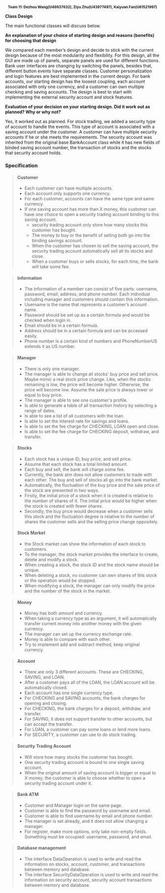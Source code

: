 **<p align=center><sub>Team 11: Dezhou Wang(U46937632), Ziyu Zhu(U43977497), Kaiyuan Fan(U61521997) </sub></p>**

**Class Design**

The main functional classes will discuss below.

**An explanation of your choice of starting design and reasons (benefits) for choosing that design**

We compared each member’s design and decide to stick with the current design because of the most modularity and flexibility. For this design, all the GUI are made up of panels, separate panels are used for different functions. Bank user interfaces are changing by switching the panels, besides that, different button events have separate classes. Customer personalization and login features are best implemented in the current design. 
For bank accounts, our starting design has the loosest coupling, each account associated with only one currency, and a customer can own multiple checking and saving accounts. The design is best to start with implementing the external security account and stock features.

**Evaluation of your decision on your starting design. Did it work out as planned? Why or why not?**

Yes, it worked out as planned. For stock trading, we added a security type of account to handle the events. This type of account is associated with a saving account under the customer. A customer can have multiple security accounts if he or she meets the requirements. The security account was inherited from the original base BankAccount class while it has new fields of binded saving account number, the transaction of stocks and the stocks that security account holds.


### Specification

> #### Customer
>
> - Each customer can have multiple accounts.
> - Each account only supports one currency.
> - For each customer, accounts can have the same type and same currency.
> - If one saving account has more than X money, this customer can have one choice to open a security trading account binding to this saving account.
>   - security trading account only store how many stocks this customer has bought.
>   - The money to buy or the benefit of selling both go into the binding savings account.
>   - When the customer has chosen to sell the saving account, the security trading account automatically sell all its stocks and close.
>   - When a customer buys or sells stocks, for each time, the bank will take some fee.

> #### Information
>
> - The information of a member can consist of five parts: username, password, email, address, and phone number. Each individual including manager and customers should contain this information.
> - Username is the name that represents a customer’s account name.
> - Password should be set up as a certain formula and would be checked when login in.
> - Email should be in a certain formula.
> - Address should be in a certain formula and can be accessed easily.
> - Phone number is a certain kind of numbers and PhoneNumberUS extends it as US number.

> #### Manager
>
> - There is only one manager.
> - The manager is able to change all stocks' buy price and sell price. Maybe mimic a real stock price change. Like, when the stocks remaining is low, the price will become higher. Otherwise, the price will become low. Assume the sale price is always lower or equal to buy price.
> - The manager is able to see one customer's profile.
> - Is able to generate a table of all transaction history by selecting a range of dates.
> - Is able to see a list of all customers with the loan.
> - Is able to set the interest rate for savings and loans.
> - Is able to set the fee charge for CHECKING, LOAN open and close.
> - Is able to set the fee charge for CHECKING deposit, withdraw, and transfer.

> #### Stocks
>
> - Each stock has a unique ID, buy price, and sell price.
> - Assume that each stock has a total limited amount.
> - Each buy and sell, the bank will charge some fee.
> - Currently, the bank atm does not allow customers to trade with each other. The buy and sell of stocks all go into the bank market.
> - Automatically, the fluctuation of the buy price and the sale price of the stock are presented in two ways. 
> - Firstly, the initial price of a stock when it is created is relative to the number of shares of it. The initial price would be higher when the stock is created with fewer shares. 
> - Secondly, the buy price would decrease when a customer sells this stock and the fluctuation degree is relative to the number of shares the customer sells and the selling price change oppositely.
> #### Stock Market
>
> - the Stock market can show the information of each stock to customers.
> - To the manager, the stock market provides the interface to create, delete and modify a stock.
> - When creating a stock, the stock ID and the stock name should be unique.
> - When deleting a stock, no customer can own shares of this stock or the operation would be stopped.
> - When modifying a stock, the manager can only modify the price and the number of the stock in the market.

> #### Money
>
> - Money has both amount and currency.
> - When taking a currency type as an argument, it will automatically transfer current money into another money with the given currency.
> - The manager can set up the currency exchange rate.
> - Money is able to compare with each other.
> - Try to implement add and subtract method, keep original currency.

> #### Account
>
> - There are only 3 different accounts. These are CHECKING, SAVING, and LOAN.
> - After a customer pays all of the LOAN, the LOAN account will be automatically closed.
> - Each account has one single currency type.
> - For CHECKING and SAVING accounts, the bank charges for opening and closing.
> - For CHECKING, the bank charges for a deposit,  withdraw, and transfer.
> - For SAVING, it does not support transfer to other accounts, but can accept the transfer.
> - For LOAN, a customer can pay some loans or lend more loans.
> - For SECURITY, a customer can use to do stock trading.

> #### Security Trading Account
>
> - Will store how many stocks the customer has bought.
> - One security trading account is bound to one single saving account.
> - When the original amount of saving account is bigger or equal to X money, the customer is able to choose whether to open a security trading account under it.

> #### Bank ATM
>
> - Customer and Manager login on the same page.
> - Customer is able to find the password by username and email.
> - Customer is able to find username by email and phone number.
> - The manager is set already, and it does not allow changing a manager.
> - For register, make more options, only take non-empty fields. Something must be occupied: username, password, and email.

> #### Database management
>
> - The interface DataOperation is used to write and read the information on stocks, account, customer, and transactions between memory and database.
> - The interface SecurityDataOperation is used to write and read the information on security account, security account transactions between memory and database.
